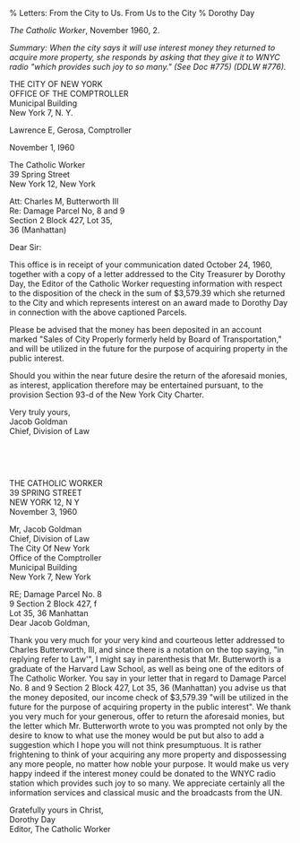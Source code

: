 % Letters: From the City to Us. From Us to the City
% Dorothy Day

*The Catholic Worker*, November 1960, 2.

*Summary: When the city says it will use interest money they returned to
acquire more property, she responds by asking that they give it to WNYC
radio "which provides such joy to so many." (See Doc \#775) (DDLW
\#776).*

THE CITY OF NEW YORK  
OFFICE OF THE COMPTROLLER  
Municipal Building   
New York 7, N. Y.

Lawrence E, Gerosa, Comptroller

November 1, I960

The Catholic Worker  
39 Spring Street  
New York 12, New York

Att: Charles M, Butterworth III  
Re: Damage Parcel No, 8 and 9  
Section 2 Block 427, Lot 35,  
36 (Manhattan)

Dear Sir:

This office is in receipt of your communication dated October 24, 1960,
together with a copy of a letter addressed to the City Treasurer by
Dorothy Day, the Editor of the Catholic Worker requesting information
with respect to the disposition of the check in the sum of $3,579.39
which she returned to the City and which represents interest on an award
made to Dorothy Day in connection with the above captioned Parcels.

Please be advised that the money has been deposited in an account marked
"Sales of City Properly formerly held by Board of Transportation," and
will be utilized in the future for the purpose of acquiring property in
the public interest.

Should you within the near future desire the return of the aforesaid
monies, as interest, application therefore may be entertained pursuant,
to the provision Section 93-d of the New York City Charter.

Very truly yours,  
Jacob Goldman  
Chief, Division of Law

 

 

THE CATHOLIC WORKER  
39 SPRING STREET  
NEW YORK 12, N Y  
November 3, 1960

Mr, Jacob Goldman  
Chief, Division of Law  
The City Of New York  
Office of the Comptroller  
Municipal Building  
New York 7, New York 
 
RE; Damage Parcel No. 8  
9 Section 2 Block 427, f  
Lot 35, 36 Manhattan  
Dear Jacob Goldman,

Thank you very much for your very kind and courteous letter addressed to
Charles Butterworth, III, and since there is a notation on the top
saying, "in replying refer to Law'", I might say in parenthesis that Mr.
Butterworth is a graduate of the Harvard Law School, as well as being
one of the editors of The Catholic Worker. You say in your letter that
in regard to Damage Parcel No. 8 and 9 Section 2 Block 427, Lot 35, 36
(Manhattan) you advise us that the money deposited, our income check of
$3,579.39 "will be utilized in the future for the purpose of acquiring
property in the public interest". We thank you very much for your
generous, offer to return the aforesaid monies, but the letter which Mr.
Butterworth wrote to you was prompted not only by the desire to know to
what use the money would be put but also to add a suggestion which I
hope you will not think presumptuous. It is rather frightening to think
of your acquiring any more property and dispossessing any more people,
no matter how noble your purpose. It would make us very happy indeed if
the interest money could be donated to the WNYC radio station which
provides such joy to so many. We appreciate certainly all the
information services and classical music and the broadcasts from the UN.

Gratefully yours in Christ,  
Dorothy Day  
Editor, The Catholic Worker

